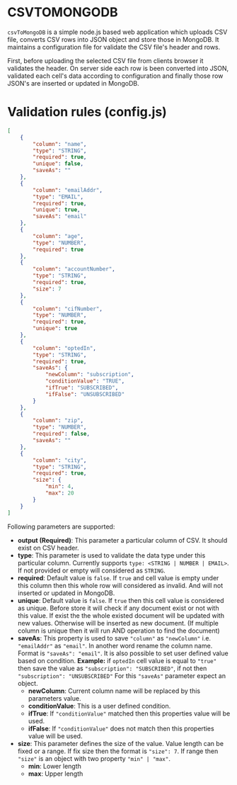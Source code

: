 # CSVTOMONGODB

`csvToMongoDB` is a simple node.js based web application which uploads CSV file, converts CSV rows into JSON object and store those in MongoDB. It maintains a configuration file for validate the CSV file's header and rows.

First, before uploading the selected CSV file from clients browser it validates the header. On server side each row is been converted into JSON, validated each cell's data according to configuration and finally those row JSON's are inserted or updated in MongoDB.

# Validation rules (config.js)

```json
[
	{
		"column": "name",
		"type": "STRING",
		"required": true,
		"unique": false,
		"saveAs": ""
	},
	{
		"column": "emailAddr",
		"type": "EMAIL",
		"required": true,
		"unique": true,
		"saveAs": "email"
	},
	{
		"column": "age",
		"type": "NUMBER",
		"required": true
	},
	{
		"column": "accountNumber",
		"type": "STRING",
		"required": true,
		"size": 7
	},
	{
		"column": "cifNumber",
		"type": "NUMBER",
		"required": true,
		"unique": true
	},
	{
		"column": "optedIn",
		"type": "STRING",
		"required": true,
		"saveAs": {
			"newColumn": "subscription",
			"conditionValue": "TRUE",
			"ifTrue": "SUBSCRIBED",
			"ifFalse": "UNSUBSCRIBED"
		}
	},
	{
		"column": "zip",
		"type": "NUMBER",
		"required": false,
		"saveAs": ""
	},
	{
		"column": "city",
		"type": "STRING",
		"required": true,
		"size": {
			"min": 4,
			"max": 20
		}
	}
]
```

Following parameters are supported:

* **output (Required)**: This parameter a particular column of CSV. It should exist on CSV header.
* **type**: This parameter is used to validate the data type under this particular column. Currently supports `type: <STRING | NUMBER | EMAIL>`. If not provided or empty will considered as `STRING`.
* **required**: Default value is `false`. If `true` and cell value is empty under this column then this whole row will considered as invalid. And will not inserted or updated in MongoDB.
* **unique**: Default value is `false`. If `true` then this cell value is considered as unique. Before store it will check if any document exist or not with this value. If exist the the whole existed document will be updated with new values. Otherwise will be inserted as new document. (If multiple column is unique then it will run AND operation to find the document)
* **saveAs**: This property is used to save `"column"` as `"newColumn"` i.e. `"emailAddr"` as `"email"`. In another word rename the column name. Format is `"saveAs": "email"`. It is also possible to set user defined value based on condition. **Example:** if `optedIn` cell value is equal to `"true"` then save the value as `"subscription": "SUBSCRIBED"`, if not then `"subscription": "UNSUBSCRIBED"` For this `"saveAs"` parameter expect an object.
    * **newColumn**: Current column name will be replaced by this parameters value.
    * **conditionValue**: This is a user defined condition.
    * **ifTrue**: If `"conditionValue"` matched then this properties value will be used.
    * **ifFalse**: If `"conditionValue"` does not match then this properties value will be used.
* **size**: This parameter defines the size of the value. Value length can be fixed or a range. If fix size then the format is `"size": 7`. If range then `"size"` is an object with two property `"min" | "max"`.
    * **min**: Lower length
    * **max**: Upper length